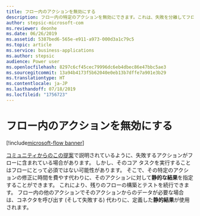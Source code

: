```yaml
---
title: フロー内のアクションを無効にする
description: フロー内の特定のアクションを無効にできます。これは、失敗を分離してフローのテストを続けるのに役立ちます。
author: stepsic-microsoft-com
ms.reviewer: deonhe
ms.date: 06/26/2019
ms.assetid: 5387bed6-565e-e911-a973-000d3a1c79c5
ms.topic: article
ms.service: business-applications
ms.author: stepsic
audience: Power user
ms.openlocfilehash: 8297c6cf45cec79996dc6eb4dbec86e47bbc5ae3
ms.sourcegitcommit: 13a94b4173f5b62040e0eb13b7dffe7a901e3b29
ms.translationtype: HT
ms.contentlocale: ja-JP
ms.lasthandoff: 07/18/2019
ms.locfileid: "1756723"
---
```

# <a name="deactivate-actions-in-flows"></a>フロー内のアクションを無効にする

[!include[microsoft-flow banner](../includes/microsoft-flow.md)]

[コミュニティからのこの提案](https://powerusers.microsoft.com/t5/Flow-Ideas/activate-deactivate-actions-in-flows/idi-p/7099)で説明されているように、失敗するアクションがフローに含まれている場合があります。 しかし、そのコア タスクを実行することはフローにとって必須ではない可能性があります。 そこで、その特定のアクションの修正に時間を費やす代わりに、そのアクションに対して**静的な結果**を指定することができます。 これにより、残りのフローの構築とテストを続行できます。 フロー内の他のアクションでそのアクションからのデータが必要な場合は、コネクタを呼び出す (そして失敗する) 代わりに、定義した**静的結果**が使用されます。
